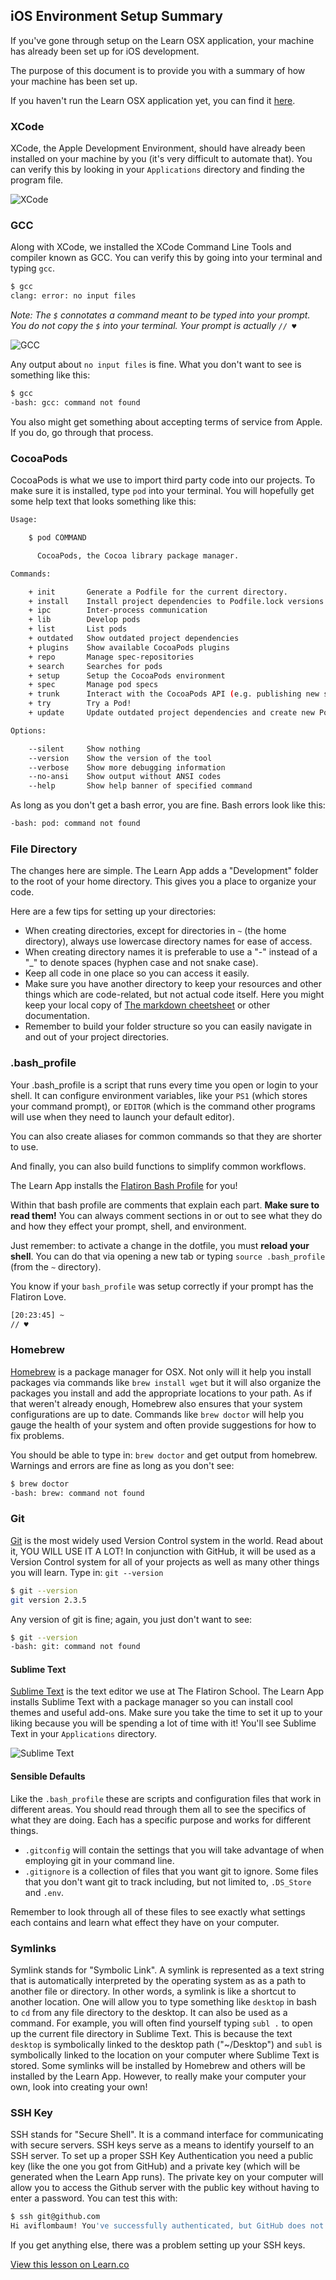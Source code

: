 ## iOS Environment Setup Summary

If you've gone through setup on the Learn OSX application, your machine has already been set up for iOS development.

The purpose of this document is to provide you with a summary of how your machine has been set up.

If you haven't run the Learn OSX application yet, you can find it [here](https://learn.co/tools).

### XCode

XCode, the Apple Development Environment, should have already been installed on your machine by you (it's very difficult to automate that). You can verify this by looking in your `Applications` directory and finding the program file.

![XCode](https://dl.dropboxusercontent.com/s/ibfvkkg7s14i4fw/2015-05-03%20at%208.21%20PM.png)

### GCC

Along with XCode, we installed the XCode Command Line Tools and compiler known as GCC. You can verify this by going into your terminal and typing `gcc`.

```bash
$ gcc
clang: error: no input files
```

_Note: The `$` connotates a command meant to be typed into your prompt. You do not copy the `$` into your terminal. Your prompt is actually `// ♥`_

![GCC](https://dl.dropboxusercontent.com/s/9m0nbrhd5szrjbk/2015-05-03%20at%208.22%20PM.png)

Any output about `no input files` is fine. What you don't want to see is something like this:

```bash
$ gcc
-bash: gcc: command not found
```

You also might get something about accepting terms of service from Apple. If you do, go through that process.

### CocoaPods

CocoaPods is what we use to import third party code into our projects. To make sure it is installed, type `pod` into your terminal. You will hopefully get some help text that looks something like this:

```bash
Usage:

    $ pod COMMAND

      CocoaPods, the Cocoa library package manager.

Commands:

    + init       Generate a Podfile for the current directory.
    + install    Install project dependencies to Podfile.lock versions
    + ipc        Inter-process communication
    + lib        Develop pods
    + list       List pods
    + outdated   Show outdated project dependencies
    + plugins    Show available CocoaPods plugins
    + repo       Manage spec-repositories
    + search     Searches for pods
    + setup      Setup the CocoaPods environment
    + spec       Manage pod specs
    + trunk      Interact with the CocoaPods API (e.g. publishing new specs)
    + try        Try a Pod!
    + update     Update outdated project dependencies and create new Podfile.lock

Options:

    --silent     Show nothing
    --version    Show the version of the tool
    --verbose    Show more debugging information
    --no-ansi    Show output without ANSI codes
    --help       Show help banner of specified command
```

As long as you don't get a bash error, you are fine. Bash errors look like this:

```bash
-bash: pod: command not found
```

### File Directory

The changes here are simple. The Learn App adds a "Development" folder to the root of your home directory. This gives you a place to organize your code.

Here are a few tips for setting up your directories:

* When creating directories, except for directories in `~` (the home directory), always use lowercase directory names for ease of access.
* When creating directory names it is preferable to use a "-" instead of a "_" to denote spaces (hyphen case and not snake case).
* Keep all code in one place so you can access it easily.
* Make sure you have another directory to keep your resources and other things which are code-related, but not actual code itself. Here you might keep your local copy of [The markdown cheetsheet](https://github.com/adam-p/markdown-here/wiki/Markdown-Cheatsheet#links) or other documentation.
* Remember to build your folder structure so you can easily navigate in and out of your project directories. 

### .bash_profile

Your .bash_profile is a script that runs every time you open or login to your shell. It can configure environment variables, like your `PS1` (which stores your command prompt), or `EDITOR` (which is the command other programs will use when they need to launch your default editor).

You can also create aliases for common commands so that they are shorter to use.

And finally, you can also build functions to simplify common workflows.

The Learn App installs the [Flatiron Bash Profile](https://github.com/flatiron-school/dotfiles/blob/master/bash_profile) for you!

Within that bash profile are comments that explain each part. **Make sure to read them!** You can always comment sections in or out to see what they do and how they effect your prompt, shell, and environment.

Just remember: to activate a change in the dotfile, you must **reload your shell**. You can do that via opening a new tab or typing `source .bash_profile` (from the `~` directory).

You know if your `bash_profile` was setup correctly if your prompt has the Flatiron Love.

```bash
[20:23:45] ~
// ♥ 
```

### Homebrew

[Homebrew](http://brew.sh/) is a package manager for OSX. Not only will it help you install packages via commands like `brew install wget` but it will also organize the packages you install and add the appropriate locations to your path. As if that weren't already enough, Homebrew also ensures that your system configurations are up to date. Commands like `brew doctor` will help you gauge the health of your system and often provide suggestions for how to fix problems.

You should be able to type in: `brew doctor` and get output from homebrew. Warnings and errors are fine as long as you don't see:

```bash
$ brew doctor
-bash: brew: command not found
```

### Git

[Git](http://en.wikipedia.org/wiki/Git_%28software%29) is the most widely used Version Control system in the world. Read about it, YOU WILL USE IT A LOT! In conjunction with GitHub, it will be used as a Version Control system for all of your projects as well as many other things you will learn. Type in: `git --version`

```bash
$ git --version
git version 2.3.5
```

Any version of git is fine; again, you just don't want to see:

```bash
$ git --version
-bash: git: command not found
```
#### Sublime Text

[Sublime Text](http://www.sublimetext.com/) is the text editor we use at The Flatiron School. The Learn App installs Sublime Text with a package manager so you can install cool themes and useful add-ons. Make sure you take the time to set it up to your liking because you will be spending a lot of time with it! You'll see Sublime Text in your `Applications` directory.

![Sublime Text](https://dl.dropboxusercontent.com/s/wenp87iskz1gz9j/2015-05-03%20at%208.36%20PM.png)

#### Sensible Defaults

Like the `.bash_profile` these are scripts and configuration files that work in different areas. You should read through them all to see the specifics of what they are doing. Each has a specific purpose and works for different things. 

* `.gitconfig` will contain the settings that you will take advantage of when employing git in your command line. 
* `.gitignore` is a collection of files that you want git to ignore. Some files that you don't want git to track including, but not limited to, `.DS_Store` and `.env`.

Remember to look through all of these files to see exactly what settings each contains and learn what effect they have on your computer. 

### Symlinks

Symlink stands for "Symbolic Link". A symlink is represented as a text string that is automatically interpreted by the operating system as as a path to another file or directory. In other words, a symlink is like a shortcut to another location. One will allow you to type something like `desktop` in bash to `cd` from any file directory to the desktop. It can also be used as a command. For example, you will often find yourself typing `subl .` to open up the current file directory in Sublime Text. This is because the text `desktop` is symbolically linked to the desktop path ("~/Desktop") and `subl` is symbolically linked to the location on your computer where Sublime Text is stored. Some symlinks will be installed by Homebrew and others will be installed by the Learn App. However, to really make your computer your own, look into creating your own!

### SSH Key

SSH stands for "Secure Shell". It is a command interface for communicating with secure servers. SSH keys serve as a means to identify yourself to an SSH server. To set up a proper SSH Key Authentication you need a public key (like the one you got from GitHub) and a private key (which will be generated when the Learn App runs). The private key on your computer will allow you to access the Github server with the public key without having to enter a password. You can test this with:

```bash
$ ssh git@github.com
Hi aviflombaum! You've successfully authenticated, but GitHub does not provide shell access.
```

If you get anything else, there was a problem setting up your SSH keys.

<a href='https://learn.co/lessons/ios-environment-setup-summary' data-visibility='hidden'>View this lesson on Learn.co</a>
